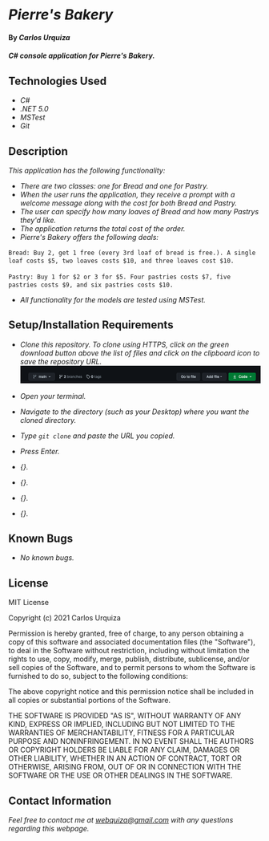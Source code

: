 # _Pierre's Bakery_

#### By _**Carlos Urquiza**_

#### _C# console application for Pierre's Bakery._

## Technologies Used

* _C#_
* _.NET 5.0_
* _MSTest_
* _Git_

## Description

_This application has the following functionality:_

* _There are two classes: one for Bread and one for Pastry._
* _When the user runs the application, they receive a prompt with a welcome message along with the cost for both Bread and Pastry._
* _The user can specify how many loaves of Bread and how many Pastrys they'd like._
* _The application returns the total cost of the order._
* _Pierre's Bakery offers the following deals:_

```
Bread: Buy 2, get 1 free (every 3rd loaf of bread is free.). A single loaf costs $5, two loaves costs $10, and three loaves cost $10.

Pastry: Buy 1 for $2 or 3 for $5. Four pastries costs $7, five pastries costs $9, and six pastries costs $10.
```

* _All functionality for the models are tested using MSTest._

## Setup/Installation Requirements

* _Clone this repository. To clone using HTTPS, click on the green download button above the list of files and click on the clipboard icon to save the repository URL._
[![Clone button](assets/images/clone_button.png)](#)

* _Open your terminal._
* _Navigate to the directory (such as your Desktop) where you want the cloned directory._
* _Type `git clone` and paste the URL you copied._
* _Press Enter._
* _{}._
* _{}._
* _{}._
* _{}._


## Known Bugs

* _No known bugs._

## License

MIT License

Copyright (c) 2021 Carlos Urquiza

Permission is hereby granted, free of charge, to any person obtaining a copy
of this software and associated documentation files (the "Software"), to deal
in the Software without restriction, including without limitation the rights
to use, copy, modify, merge, publish, distribute, sublicense, and/or sell
copies of the Software, and to permit persons to whom the Software is
furnished to do so, subject to the following conditions:

The above copyright notice and this permission notice shall be included in all
copies or substantial portions of the Software.

THE SOFTWARE IS PROVIDED "AS IS", WITHOUT WARRANTY OF ANY KIND, EXPRESS OR
IMPLIED, INCLUDING BUT NOT LIMITED TO THE WARRANTIES OF MERCHANTABILITY,
FITNESS FOR A PARTICULAR PURPOSE AND NONINFRINGEMENT. IN NO EVENT SHALL THE
AUTHORS OR COPYRIGHT HOLDERS BE LIABLE FOR ANY CLAIM, DAMAGES OR OTHER
LIABILITY, WHETHER IN AN ACTION OF CONTRACT, TORT OR OTHERWISE, ARISING FROM,
OUT OF OR IN CONNECTION WITH THE SOFTWARE OR THE USE OR OTHER DEALINGS IN THE
SOFTWARE.

## Contact Information

_Feel free to contact me at webquiza@gmail.com with any questions regarding this webpage._